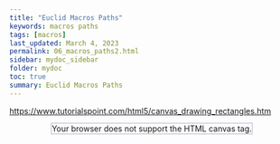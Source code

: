 ```yaml
---
title: "Euclid Macros Paths"
keywords: macros paths
tags: [macros]
last_updated: March 4, 2023
permalink: 06_macros_paths2.html
sidebar: mydoc_sidebar
folder: mydoc
toc: true
summary: Euclid Macros Paths
---
```

<style>
     #mycanvas{border:1px solid red;}
</style>
https://www.tutorialspoint.com/html5/canvas_drawing_rectangles.htm

<div style="width:100%;text-align:center;">
<canvas id="myCanvas" width="604" height="604" style="border:2px solid #d3d3e3;">
Your browser does not support the HTML canvas tag.</canvas>

 <script type = "text/javascript">
    function drawShape() {

        // Get the canvas element using the DOM
        var canvas = document.getElementById("myCanvas");

        // Make sure we don't execute when canvas isn't supported
        if (canvas.getContext) {

           // use getContext to use the canvas for drawing
           var ctx = canvas.getContext('2d');

           // drawing code here  
           ctx.fillRect(5,5,100,100);
           ctx.clearRect(10,10,60,60);
           ctx.strokeRect(25,25,100,100);
        } else {
           alert('You need Safari or Firefox 1.5+ to see this demo.');
            }
         }
      </script>
</div>

